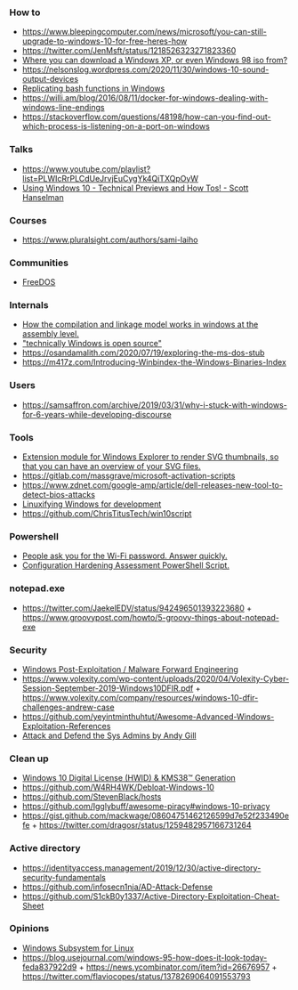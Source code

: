 ### How to

- https://www.bleepingcomputer.com/news/microsoft/you-can-still-upgrade-to-windows-10-for-free-heres-how
- https://twitter.com/JenMsft/status/1218526323271823360
- [Where you can download a Windows XP, or even Windows 98 iso from?](https://twitter.com/SeanWrightSec/status/1255916099176206336)
- https://nelsonslog.wordpress.com/2020/11/30/windows-10-sound-output-devices
- [Replicating bash functions in Windows](https://gist.github.com/slikts/3f677287335589015cb8140f208b7c6d)
- https://willi.am/blog/2016/08/11/docker-for-windows-dealing-with-windows-line-endings
- https://stackoverflow.com/questions/48198/how-can-you-find-out-which-process-is-listening-on-a-port-on-windows

### Talks

- https://www.youtube.com/playlist?list=PLWIcRrPLCdUeJrvjEuCygYk4QiTXQpOyW
- [Using Windows 10 - Technical Previews and How Tos! - Scott Hanselman](https://www.youtube.com/playlist?list=PL0M0zPgJ3HSdI26ZdgX-F8aAKnh9sq6on)

### Courses

- https://www.pluralsight.com/authors/sami-laiho

### Communities

- [FreeDOS](https://www.facebook.com/groups/freedos)

### Internals

- [How the compilation and linkage model works in windows at the assembly level.](https://twitter.com/0xrepnz/status/1204015835909689344)
- ["technically Windows is open source"](https://twitter.com/Yannayli/status/1228269110640959489)
- https://osandamalith.com/2020/07/19/exploring-the-ms-dos-stub
- https://m417z.com/Introducing-Winbindex-the-Windows-Binaries-Index

### Users

- https://samsaffron.com/archive/2019/03/31/why-i-stuck-with-windows-for-6-years-while-developing-discourse

### Tools

- [Extension module for Windows Explorer to render SVG thumbnails, so that you can have an overview of your SVG files.](https://github.com/tibold/svg-explorer-extension)
- https://gitlab.com/massgrave/microsoft-activation-scripts
- https://www.zdnet.com/google-amp/article/dell-releases-new-tool-to-detect-bios-attacks
- [Linuxifying Windows for development](https://gist.github.com/slikts/63abbeb63b72b3f515c70258bfc19a44)
- https://github.com/ChrisTitusTech/win10script


### Powershell

- [People ask you for the Wi-Fi password. Answer quickly.](https://github.com/RReverser/WiFi-Password)
- [Configuration Hardening Assessment PowerShell Script.](https://github.com/cutaway-security/chaps)

### notepad.exe

- https://twitter.com/JaekelEDV/status/942496501393223680 + https://www.groovypost.com/howto/5-groovy-things-about-notepad-exe

### Security

- [Windows Post-Exploitation / Malware Forward Engineering](https://github.com/zerosum0x0/defcon-25-workshop/blob/master/DEFCON25.pdf)
- https://www.volexity.com/wp-content/uploads/2020/04/Volexity-Cyber-Session-September-2019-Windows10DFIR.pdf + https://www.volexity.com/company/resources/windows-10-dfir-challenges-andrew-case
- https://github.com/yeyintminthuhtut/Awesome-Advanced-Windows-Exploitation-References
- [Attack and Defend the Sys Admins by Andy Gill](https://blog.zsec.uk/old-but-gold)

### Clean up

- [Windows 10 Digital License (HWID) & KMS38™ Generation](https://www.aiowares.com/showthread.php?tid=246)
- https://github.com/W4RH4WK/Debloat-Windows-10
- https://github.com/StevenBlack/hosts
- https://github.com/Igglybuff/awesome-piracy#windows-10-privacy
- https://gist.github.com/mackwage/08604751462126599d7e52f233490efe + https://twitter.com/dragosr/status/1259482957166731264

### Active directory

- https://identityaccess.management/2019/12/30/active-directory-security-fundamentals
- https://github.com/infosecn1nja/AD-Attack-Defense
- https://github.com/S1ckB0y1337/Active-Directory-Exploitation-Cheat-Sheet

### Opinions

- [Windows Subsystem for Linux](https://twitter.com/n_o_t_h_a_n_k_s/status/1245345174944964608)
- https://blog.usejournal.com/windows-95-how-does-it-look-today-feda837922d9 + https://news.ycombinator.com/item?id=26676957 + https://twitter.com/flaviocopes/status/1378269064091553793
